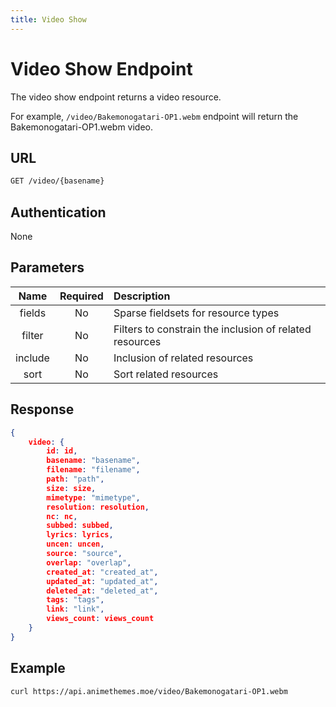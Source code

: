 ```yaml
---
title: Video Show
---
```


# Video Show Endpoint

The video show endpoint returns a video resource.

For example, `/video/Bakemonogatari-OP1.webm` endpoint will return the Bakemonogatari-OP1.webm video.

## URL

```sh
GET /video/{basename}
```

## Authentication

None

## Parameters

| Name    | Required | Description                                             |
| :-----: | :------: | :------------------------------------------------------ |
| fields  | No       | Sparse fieldsets for resource types                     |
| filter  | No       | Filters to constrain the inclusion of related resources |
| include | No       | Inclusion of related resources                          |
| sort    | No       | Sort related resources                                  |

## Response

```json
{
    video: {
        id: id,
        basename: "basename",
        filename: "filename",
        path: "path",
        size: size,
        mimetype: "mimetype",
        resolution: resolution,
        nc: nc,
        subbed: subbed,
        lyrics: lyrics,
        uncen: uncen,
        source: "source",
        overlap: "overlap",
        created_at: "created_at",
        updated_at: "updated_at",
        deleted_at: "deleted_at",
        tags: "tags",
        link: "link",
        views_count: views_count
    }
}
```

## Example

```bash
curl https://api.animethemes.moe/video/Bakemonogatari-OP1.webm
```
